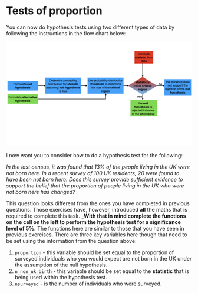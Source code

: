 # Tests of proportion

You can now do hypothesis tests using two different types of data by following the instructions in the flow chart below:

![](hypo-testing.001.jpeg)

I now want you to consider how to do a hypothesis test for the following:

_In the last census, it was found that 13% of the people living in the UK were not born here.  In a recent survey of 100 UK residents, 20 were found to have been not born here.  Does this survey provide sufficient evidence to support the belief that the proportion of people living in the UK who were not born here has changed?_ 

This question looks different from the ones you have completed in previous questions. Those exercises have, however, introduced __all__ the maths that is required to complete this task.  ___With that in mind complete the functions on the cell on the left to perform the hypothesis test for a significance level of 5%.__    The functions here are similar to those that you have seen in previous exercises.  There are three key variables here though that need to be set using the information from the question above:

1. `proportion` - this variable should be set equal to the proportion of surveyed individuals who you would expect are not born in the UK under the assumption of the null hypothesis.
2. `n_non_uk_birth` - this variable should be set equal to the __statistic__ that is being used within the hypothesis test.
3. `nsurveyed` - is the number of individuals who were surveyed.

